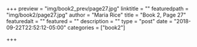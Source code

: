 +++
preview = "img/book2_prev/page27.jpg"
linktitle = ""
featuredpath = "img/book2/page27.jpg"
author = "Maria Rice"
title = "Book 2, Page 27"
featuredalt = ""
featured = ""
description = ""
type = "post"
date = "2018-09-22T22:52:12-05:00"
categories = ["book2"]

+++



